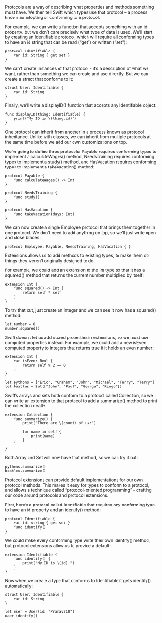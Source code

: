 Protocols are a way of describing what properties and methods something must have. We then tell Swift which types use that protocol – a process known as adopting or conforming to a protocol.

For example, we can write a function that accepts something with an id property, but we don’t care precisely what type of data is used. We’ll start by creating an Identifiable protocol, which will require all conforming types to have an id string that can be read (“get”) or written (“set”):
```
protocol Identifiable {
    var id: String { get set }
}
```

We can’t create instances of that protocol - it’s a description of what we want, rather than something we can create and use directly. But we can create a struct that conforms to it:
```
struct User: Identifiable {
    var id: String
}
```


Finally, we’ll write a displayID() function that accepts any Identifiable object:
```
func displayID(thing: Identifiable) {
    print("My ID is \(thing.id)")
}
```

One protocol can inherit from another in a process known as protocol inheritance. Unlike with classes, we can inherit from multiple protocols at the same time before we add our own customizations on top.

We’re going to define three protocols: Payable requires conforming types to implement a calculateWages() method, NeedsTraining requires conforming types to implement a study() method, and HasVacation requires conforming types to implement a takeVacation() method:
```
protocol Payable {
    func calculateWages() -> Int
}

protocol NeedsTraining {
    func study()
}

protocol HasVacation {
    func takeVacation(days: Int)
}
```

We can now create a single Employee protocol that brings them together in one protocol. We don’t need to add anything on top, so we’ll just write open and close braces:
```
protocol Employee: Payable, NeedsTraining, HasVacation { }
```

Extensions allows us to add methods to existing types, to make them do things they weren’t originally designed to do.

For example, we could add an extension to the Int type so that it has a squared() method that returns the current number multiplied by itself:
```
extension Int {
    func squared() -> Int {
        return self * self
    }
}
```

To try that out, just create an integer and we can see it now has a squared() method:
```
let number = 8
number.squared()
```

Swift doesn’t let us add stored properties in extensions, so we must use computed properties instead. For example, we could add a new isEven computed property to integers that returns true if it holds an even number:
```
extension Int {
    var isEven: Bool {
        return self % 2 == 0
    }
}
```

```
let pythons = ["Eric", "Graham", "John", "Michael", "Terry", "Terry"]
let beatles = Set(["John", "Paul", "George", "Ringo"])
```

Swift’s arrays and sets both conform to a protocol called Collection, so we can write an extension to that protocol to add a summarize() method to print the collection neatly
```
extension Collection {
    func summarize() {
        print("There are \(count) of us:")

        for name in self {
            print(name)
        }
    }
}
```

Both Array and Set will now have that method, so we can try it out:
```
pythons.summarize()
beatles.summarize()
```

Protocol extensions can provide default implementations for our own protocol methods. This makes it easy for types to conform to a protocol, and allows a technique called “protocol-oriented programming” – crafting our code around protocols and protocol extensions.

First, here’s a protocol called Identifiable that requires any conforming type to have an id property and an identify() method:
```
protocol Identifiable {
    var id: String { get set }
    func identify()
}
```

We could make every conforming type write their own identify() method, but protocol extensions allow us to provide a default:
```
extension Identifiable {
    func identify() {
        print("My ID is \(id).")
    }
}
```

Now when we create a type that conforms to Identifiable it gets identify() automatically:
```
struct User: Identifiable {
    var id: String
}

let user = User(id: "Pranav718")
uaer.identify()
```
